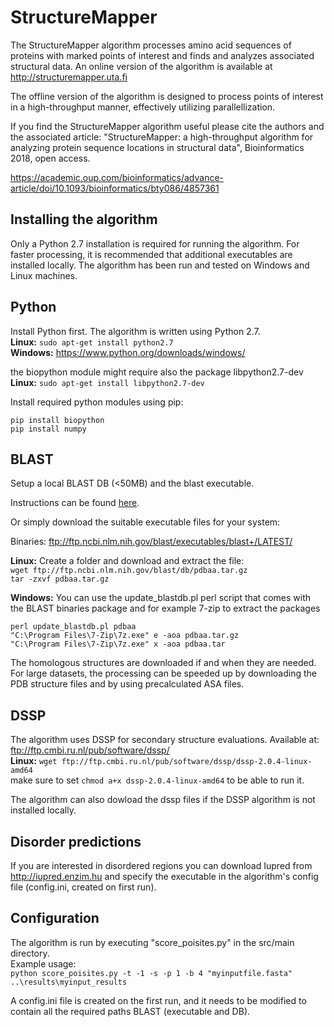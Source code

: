 # StructureMapper

The StructureMapper algorithm processes amino acid sequences of proteins with marked points of interest and finds and analyzes associated structural data. An online version of the algorithm is available at http://structuremapper.uta.fi

The offline version of the algorithm is designed to process points of interest in a high-throughput manner, effectively utilizing parallellization.

If you find the StructureMapper algorithm useful please cite the authors and the associated article:
"StructureMapper: a high-throughput algorithm for analyzing protein sequence locations in structural data", Bioinformatics 2018, open access.

https://academic.oup.com/bioinformatics/advance-article/doi/10.1093/bioinformatics/bty086/4857361

## Installing the algorithm

Only a Python 2.7 installation is required for running the algorithm. For faster processing, it is recommended that 
additional executables are installed locally. The algorithm has been run and tested on Windows and Linux machines.

## Python

Install Python first. The algorithm is written using Python 2.7.  
**Linux:** ```sudo apt-get install python2.7```  
**Windows:** https://www.python.org/downloads/windows/  

the biopython module might require also the package libpython2.7-dev  
**Linux:** ```sudo apt-get install libpython2.7-dev```  

Install required python modules using pip:  

```
pip install biopython  
pip install numpy  
```

## BLAST

Setup a local BLAST DB (<50MB) and the blast executable.

Instructions can be found [here](https://blast.ncbi.nlm.nih.gov/Blast.cgi?CMD=Web&PAGE_TYPE=BlastDocs&DOC_TYPE=Download).

Or simply download the suitable executable files for your system:

Binaries:
ftp://ftp.ncbi.nlm.nih.gov/blast/executables/blast+/LATEST/

**Linux:**
Create a folder and download and extract the file:  
```wget ftp://ftp.ncbi.nlm.nih.gov/blast/db/pdbaa.tar.gz```  
```tar -zxvf pdbaa.tar.gz```

**Windows:**
You can use the update_blastdb.pl perl script that comes with the BLAST binaries package and for example 7-zip to extract the packages

```
perl update_blastdb.pl pdbaa
"C:\Program Files\7-Zip\7z.exe" e -aoa pdbaa.tar.gz  
"C:\Program Files\7-Zip\7z.exe" x -aoa pdbaa.tar
```

The homologous structures are downloaded if and when they are needed. For large datasets, the processing can be speeded up by downloading the PDB structure files and by using precalculated ASA files.

## DSSP

The algorithm uses DSSP for secondary structure evaluations. 
Available at: ftp://ftp.cmbi.ru.nl/pub/software/dssp/  
**Linux:** ```wget ftp://ftp.cmbi.ru.nl/pub/software/dssp/dssp-2.0.4-linux-amd64```  
make sure to set ```chmod a+x dssp-2.0.4-linux-amd64``` to be able to run it.  

The algorithm can also dowload the dssp files if the DSSP algorithm is not installed locally.

## Disorder predictions

If you are interested in disordered regions you can download Iupred from http://iupred.enzim.hu and specify the executable in the algorithm's config file (config.ini, created on first run).

## Configuration

The algorithm is run by executing "score_poisites.py" in the src/main directory.  
Example usage:  
```python score_poisites.py -t -1 -s -p 1 -b 4 "myinputfile.fasta" ..\results\myinput_results```

A config.ini file is created on the first run, and it needs to be modified to contain all the required 
paths BLAST (executable and DB).
